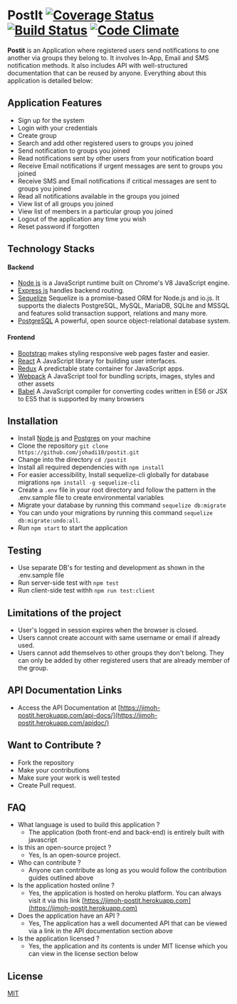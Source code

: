 # PostIt [![Coverage Status](https://coveralls.io/repos/github/johadi10/PostIt/badge.svg?branch=develop)](https://coveralls.io/github/johadi10/PostIt?branch=develop) [![Build Status](https://travis-ci.org/johadi10/PostIt.svg?branch=develop)](https://travis-ci.org/johadi10/PostIt) [![Code Climate](https://codeclimate.com/github/johadi10/PostIt/badges/gpa.svg)](https://codeclimate.com/github/johadi10/PostIt)

**Postit** is an Application where registered users send notifications to one another via groups they belong to. It involves In-App, Email and SMS notification methods. It also includes API with well-structured documentation that can be reused by anyone. Everything about this application is detailed below:
  
## Application Features

* Sign up for the system
* Login with your credentials
* Create group
* Search and add other registered users to groups you joined
* Send notification to groups you joined
* Read notifications sent by other users from your notification board
* Receive Email notifications if urgent messages are sent to groups you joined
* Receive SMS and Email notifications if critical messages are sent to groups you joined
* Read all notifications available in the groups you joined
* View list of all groups you joined
* View list of members in a particular group you joined
* Logout of the application any time you wish
* Reset password if forgotten

## Technology Stacks

#### Backend
- [Node js](https://nodejs.org/en/) is a JavaScript runtime built on Chrome's V8 JavaScript engine.
- [Express js](http://expressjs.com/) handles backend routing.
- [Sequelize](http://docs.sequelizejs.com/) Sequelize is a promise-based ORM for Node.js and io.js. It supports the dialects PostgreSQL, MySQL, MariaDB, SQLite and MSSQL and features solid transaction support, relations and many more.
- [PostgreSQL](https://www.postgresql.org/) A powerful, open source object-relational database system.
#### Frontend
- [Bootstrap](https://getbootstrap.com/) makes styling responsive web pages faster and easier.
- [React](https://facebook.github.io/react/) A JavaScript library for building user interfaces.
- [Redux](http://redux.js.org/) A predictable state container for JavaScript apps.
- [Webpack](https://webpack.js.org/) A JavaScript tool for bundling scripts, images, styles and other assets
- [Babel](https://babeljs.io/) A JavaScript compiler for converting codes written in ES6 or JSX to ES5 that is supported by many browsers

## Installation

-   Install [Node js](https://nodejs.org/en/) and [Postgres](https://www.postgresql.org/) on your machine
-   Clone the repository `git clone https://github.com/johadi10/postit.git`
-   Change into the directory `cd /postit`
-   Install all required dependencies with `npm install`
-   For easier accessibility, Install sequelize-cli globally for database migrations `npm install -g sequelize-cli`
-   Create a `.env` file in your root directory and follow the pattern in the .env.sample file to create environmental variables
-   Migrate your database by running this command `sequelize db:migrate`
-   You can undo your migrations by running this command `sequelize db:migrate:undo:all`.
-   Run `npm start` to start the application

## Testing
-   Use separate DB's for testing and development as shown in the .env.sample file
-   Run server-side test with `npm test`
-   Run client-side test withh `npm run test:client`
## Limitations of the project
  * User's logged in session expires when the browser is closed.
  * Users cannot create account with same username or email if already used.
  * Users cannot add themselves to other groups they don't belong. They can only be added by other registered users that are already member of the group.
  
## API Documentation Links
- Access the API Documentation at [https://jimoh-postit.herokuapp.com/api-docs/](https://jimoh-postit.herokuapp.com/apidoc/)

## Want to Contribute ?
  * Fork the repository
  * Make your contributions
  * Make sure your work is well tested
  * Create Pull request.

## FAQ

* What language is used to build this application ?
  - The application (both front-end and back-end) is entirely built with javascript
* Is this an open-source project ?
  - Yes, Is an open-source project.
* Who can contribute ?
  - Anyone can contribute as long as you would follow the contribution guides outlined above
* Is the application hosted online ?
  - Yes, the application is hosted on heroku platform. You can always visit it via this link [https://jimoh-postit.herokuapp.com](https://jimoh-postit.herokuapp.com)
* Does the application have an API ?
  - Yes, The application has a well documented API that can be viewed via a link in the API documentation section above
* Is the application licensed ? 
  - Yes, the application and its contents is under MIT license which  you can view in the license section below
  
## License
[MIT](https://github.com/johadi10/PostIt/blob/develop/LICENSE)
